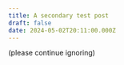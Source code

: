 ```yaml
---
title: A secondary test post
draft: false
date: 2024-05-02T20:11:00.000Z
---
```

(please continue ignoring)

